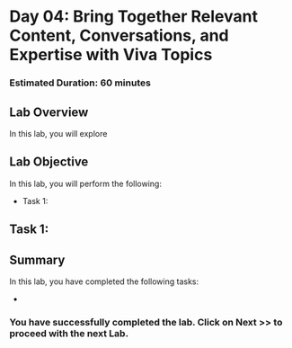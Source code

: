 # Day 04: Bring Together Relevant Content, Conversations, and Expertise with Viva Topics

### Estimated Duration: 60 minutes

## Lab Overview
In this lab, you will explore 

## Lab Objective

In this lab, you will perform the following:
- Task 1: 
  
## Task 1: 

## Summary
In this lab, you have completed the following tasks:

- 

### You have successfully completed the lab. Click on **Next >>** to proceed with the next Lab.